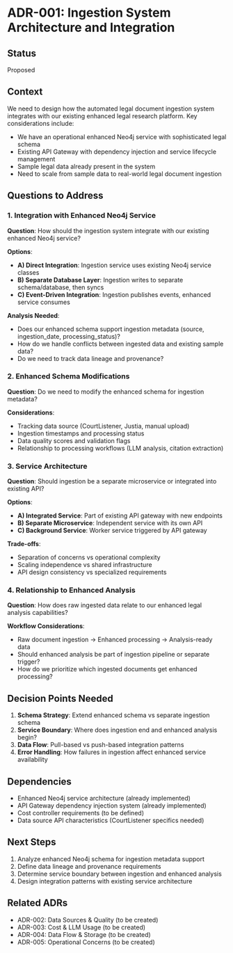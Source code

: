# ADR-001: Ingestion System Architecture and Integration

## Status
Proposed

## Context
We need to design how the automated legal document ingestion system integrates with our existing enhanced legal research platform. Key considerations include:

- We have an operational enhanced Neo4j service with sophisticated legal schema
- Existing API Gateway with dependency injection and service lifecycle management
- Sample legal data already present in the system
- Need to scale from sample data to real-world legal document ingestion

## Questions to Address

### 1. Integration with Enhanced Neo4j Service
**Question**: How should the ingestion system integrate with our existing enhanced Neo4j service?

**Options**:
- **A) Direct Integration**: Ingestion service uses existing Neo4j service classes
- **B) Separate Database Layer**: Ingestion writes to separate schema/database, then syncs
- **C) Event-Driven Integration**: Ingestion publishes events, enhanced service consumes

**Analysis Needed**:
- Does our enhanced schema support ingestion metadata (source, ingestion_date, processing_status)?
- How do we handle conflicts between ingested data and existing sample data?
- Do we need to track data lineage and provenance?

### 2. Enhanced Schema Modifications
**Question**: Do we need to modify the enhanced schema for ingestion metadata?

**Considerations**:
- Tracking data source (CourtListener, Justia, manual upload)
- Ingestion timestamps and processing status
- Data quality scores and validation flags
- Relationship to processing workflows (LLM analysis, citation extraction)

### 3. Service Architecture
**Question**: Should ingestion be a separate microservice or integrated into existing API?

**Options**:
- **A) Integrated Service**: Part of existing API gateway with new endpoints
- **B) Separate Microservice**: Independent service with its own API
- **C) Background Service**: Worker service triggered by API gateway

**Trade-offs**:
- Separation of concerns vs operational complexity
- Scaling independence vs shared infrastructure
- API design consistency vs specialized requirements

### 4. Relationship to Enhanced Analysis
**Question**: How does raw ingested data relate to our enhanced legal analysis capabilities?

**Workflow Considerations**:
- Raw document ingestion → Enhanced processing → Analysis-ready data
- Should enhanced analysis be part of ingestion pipeline or separate trigger?
- How do we prioritize which ingested documents get enhanced processing?

## Decision Points Needed

1. **Schema Strategy**: Extend enhanced schema vs separate ingestion schema
2. **Service Boundary**: Where does ingestion end and enhanced analysis begin?
3. **Data Flow**: Pull-based vs push-based integration patterns
4. **Error Handling**: How failures in ingestion affect enhanced service availability

## Dependencies
- Enhanced Neo4j service architecture (already implemented)
- API Gateway dependency injection system (already implemented)
- Cost controller requirements (to be defined)
- Data source API characteristics (CourtListener specifics needed)

## Next Steps
1. Analyze enhanced Neo4j schema for ingestion metadata support
2. Define data lineage and provenance requirements
3. Determine service boundary between ingestion and enhanced analysis
4. Design integration patterns with existing service architecture

## Related ADRs
- ADR-002: Data Sources & Quality (to be created)
- ADR-003: Cost & LLM Usage (to be created)
- ADR-004: Data Flow & Storage (to be created)
- ADR-005: Operational Concerns (to be created)